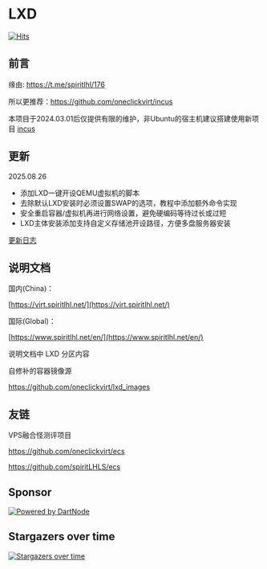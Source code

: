 # LXD

[![Hits](https://hits.spiritlhl.net/lxd.svg?action=hit&title=Hits&title_bg=%23555555&count_bg=%230eecf8&edge_flat=false)](https://hits.spiritlhl.net)

## 前言

缘由: https://t.me/spiritlhl/176

所以更推荐：https://github.com/oneclickvirt/incus

本项目于2024.03.01后仅提供有限的维护，非Ubuntu的宿主机建议搭建使用新项目 [incus](https://github.com/oneclickvirt/incus)

## 更新

2025.08.26

- 添加LXD一键开设QEMU虚拟机的脚本
- 去除默认LXD安装时必须设置SWAP的选项，教程中添加额外命令实现
- 安全重启容器/虚拟机再进行网络设置，避免硬编码等待过长或过短
- LXD主体安装添加支持自定义存储池开设路径，方便多盘服务器安装

[更新日志](CHANGELOG.md)

## 说明文档

国内(China)：

[https://virt.spiritlhl.net/](https://virt.spiritlhl.net/)

国际(Global)：

[https://www.spiritlhl.net/en/](https://www.spiritlhl.net/en/)

说明文档中 LXD 分区内容

自修补的容器镜像源

https://github.com/oneclickvirt/lxd_images

## 友链

VPS融合怪测评项目

https://github.com/oneclickvirt/ecs

https://github.com/spiritLHLS/ecs

## Sponsor

[![Powered by DartNode](https://dartnode.com/branding/DN-Open-Source-sm.png)](https://dartnode.com?aff=bonus "Powered by DartNode - Free VPS for Open Source")

## Stargazers over time

[![Stargazers over time](https://starchart.cc/oneclickvirt/lxd.svg)](https://starchart.cc/oneclickvirt/lxd)

